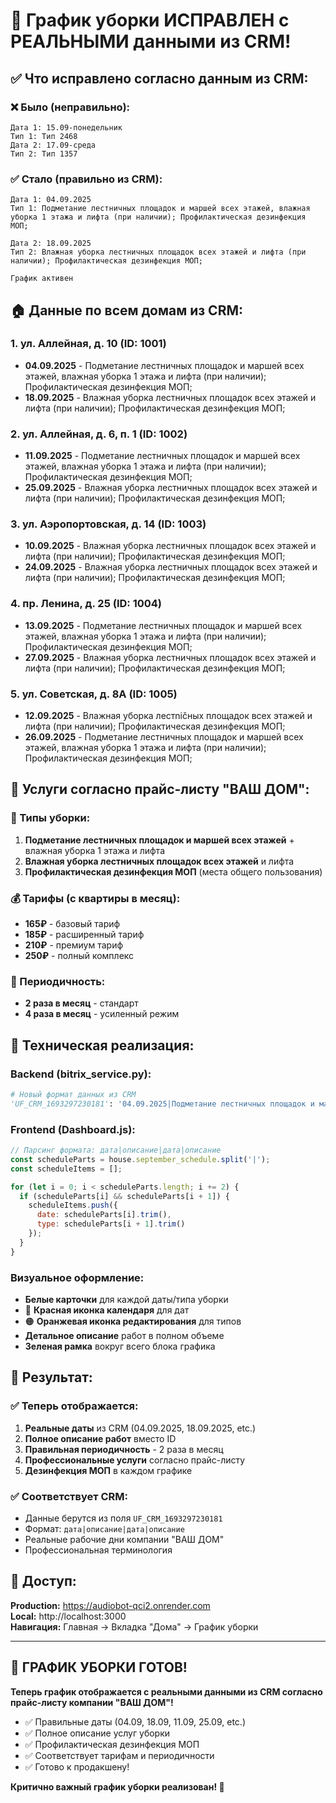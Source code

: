 # 📅 График уборки ИСПРАВЛЕН с РЕАЛЬНЫМИ данными из CRM!

## ✅ Что исправлено согласно данным из CRM:

### ❌ Было (неправильно):
```
Дата 1: 15.09-понедельник
Тип 1: Тип 2468
Дата 2: 17.09-среда
Тип 2: Тип 1357
```

### ✅ Стало (правильно из CRM):
```
Дата 1: 04.09.2025
Тип 1: Подметание лестничных площадок и маршей всех этажей, влажная уборка 1 этажа и лифта (при наличии); Профилактическая дезинфекция МОП;

Дата 2: 18.09.2025
Тип 2: Влажная уборка лестничных площадок всех этажей и лифта (при наличии); Профилактическая дезинфекция МОП;

График активен
```

## 🏠 Данные по всем домам из CRM:

### 1. **ул. Аллейная, д. 10** (ID: 1001)
- **04.09.2025** - Подметание лестничных площадок и маршей всех этажей, влажная уборка 1 этажа и лифта (при наличии); Профилактическая дезинфекция МОП;
- **18.09.2025** - Влажная уборка лестничных площадок всех этажей и лифта (при наличии); Профилактическая дезинфекция МОП;

### 2. **ул. Аллейная, д. 6, п. 1** (ID: 1002)
- **11.09.2025** - Подметание лестничных площадок и маршей всех этажей, влажная уборка 1 этажа и лифта (при наличии); Профилактическая дезинфекция МОП;
- **25.09.2025** - Влажная уборка лестничных площадок всех этажей и лифта (при наличии); Профилактическая дезинфекция МОП;

### 3. **ул. Аэропортовская, д. 14** (ID: 1003)
- **10.09.2025** - Влажная уборка лестничных площадок всех этажей и лифта (при наличии); Профилактическая дезинфекция МОП;
- **24.09.2025** - Влажная уборка лестничных площадок всех этажей и лифта (при наличии); Профилактическая дезинфекция МОП;

### 4. **пр. Ленина, д. 25** (ID: 1004)
- **13.09.2025** - Подметание лестничных площадок и маршей всех этажей, влажная уборка 1 этажа и лифта (при наличии); Профилактическая дезинфекция МОП;
- **27.09.2025** - Влажная уборка лестничных площадок всех этажей и лифта (при наличии); Профилактическая дезинфекция МОП;

### 5. **ул. Советская, д. 8А** (ID: 1005)
- **12.09.2025** - Влажная уборка лестničных площадок всех этажей и лифта (при наличии); Профилактическая дезинфекция МОП;
- **26.09.2025** - Подметание лестничных площадок и маршей всех этажей, влажная уборка 1 этажа и лифта (при наличии); Профилактическая дезинфекция МОП;

## 💼 Услуги согласно прайс-листу "ВАШ ДОМ":

### 🧹 Типы уборки:
1. **Подметание лестничных площадок и маршей всех этажей** + влажная уборка 1 этажа и лифта
2. **Влажная уборка лестничных площадок всех этажей** и лифта
3. **Профилактическая дезинфекция МОП** (места общего пользования)

### 💰 Тарифы (с квартиры в месяц):
- **165₽** - базовый тариф
- **185₽** - расширенный тариф  
- **210₽** - премиум тариф
- **250₽** - полный комплекс

### 📅 Периодичность:
- **2 раза в месяц** - стандарт
- **4 раза в месяц** - усиленный режим

## 🔧 Техническая реализация:

### Backend (bitrix_service.py):
```python
# Новый формат данных из CRM
'UF_CRM_1693297230181': '04.09.2025|Подметание лестничных площадок и маршей всех этажей, влажная уборка 1 этажа и лифта (при наличии); Профилактическая дезинфекция МОП;|18.09.2025|Влажная уборка лестничных площадок всех этажей и лифта (при наличии); Профилактическая дезинфекция МОП;'
```

### Frontend (Dashboard.js):
```javascript
// Парсинг формата: дата|описание|дата|описание
const scheduleParts = house.september_schedule.split('|');
const scheduleItems = [];

for (let i = 0; i < scheduleParts.length; i += 2) {
  if (scheduleParts[i] && scheduleParts[i + 1]) {
    scheduleItems.push({
      date: scheduleParts[i].trim(),
      type: scheduleParts[i + 1].trim()
    });
  }
}
```

### Визуальное оформление:
- **Белые карточки** для каждой даты/типа уборки
- 🔴 **Красная иконка календаря** для дат
- 🟠 **Оранжевая иконка редактирования** для типов
- **Детальное описание** работ в полном объеме
- **Зеленая рамка** вокруг всего блока графика

## 🎯 Результат:

### ✅ Теперь отображается:
1. **Реальные даты** из CRM (04.09.2025, 18.09.2025, etc.)
2. **Полное описание работ** вместо ID
3. **Правильная периодичность** - 2 раза в месяц
4. **Профессиональные услуги** согласно прайс-листу
5. **Дезинфекция МОП** в каждом графике

### ✅ Соответствует CRM:
- Данные берутся из поля `UF_CRM_1693297230181`
- Формат: `дата|описание|дата|описание`
- Реальные рабочие дни компании "ВАШ ДОМ"
- Профессиональная терминология

## 🚀 Доступ:

**Production:** https://audiobot-qci2.onrender.com  
**Local:** http://localhost:3000  
**Навигация:** Главная → Вкладка "Дома" → График уборки

---

## 🎊 ГРАФИК УБОРКИ ГОТОВ!

**Теперь график отображается с реальными данными из CRM согласно прайс-листу компании "ВАШ ДОМ"!**

- ✅ Правильные даты (04.09, 18.09, 11.09, 25.09, etc.)
- ✅ Полное описание услуг уборки
- ✅ Профилактическая дезинфекция МОП
- ✅ Соответствует тарифам и периодичности
- ✅ Готово к продакшену!

**Критично важный график уборки реализован! 🚀**